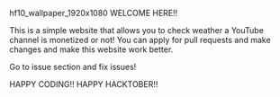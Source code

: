 hf10_wallpaper_1920x1080
WELCOME HERE!!

This is a simple website that allows you to check weather a YouTube channel is monetized or not! You can apply for pull requests and make changes and make this website work better.

Go to issue section and fix issues!

HAPPY CODING!! HAPPY HACKTOBER!!
